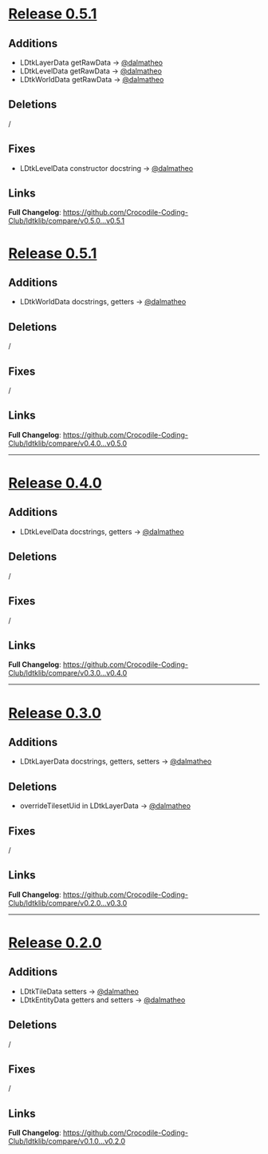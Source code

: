 # [Release 0.5.1](https://github.com/Crocodile-Coding-Club/ldtklib/releases/tag/v0.5.1)

## Additions

* LDtkLayerData getRawData -> [@dalmatheo](https://github.com/dalmatheo)
* LDtkLevelData getRawData -> [@dalmatheo](https://github.com/dalmatheo)
* LDtkWorldData getRawData -> [@dalmatheo](https://github.com/dalmatheo)

## Deletions

/

## Fixes

* LDtkLevelData constructor docstring -> [@dalmatheo](https://github.com/dalmatheo)

## Links

**Full Changelog**: https://github.com/Crocodile-Coding-Club/ldtklib/compare/v0.5.0...v0.5.1
# [Release 0.5.1](https://github.com/Crocodile-Coding-Club/ldtklib/releases/tag/v0.5.1)

## Additions

* LDtkWorldData docstrings, getters -> [@dalmatheo](https://github.com/dalmatheo)

## Deletions

/

## Fixes

/

## Links

**Full Changelog**: https://github.com/Crocodile-Coding-Club/ldtklib/compare/v0.4.0...v0.5.0
___
# [Release 0.4.0](https://github.com/Crocodile-Coding-Club/ldtklib/releases/tag/v0.4.0)

## Additions

* LDtkLevelData docstrings, getters -> [@dalmatheo](https://github.com/dalmatheo)

## Deletions

/

## Fixes

/

## Links

**Full Changelog**: https://github.com/Crocodile-Coding-Club/ldtklib/compare/v0.3.0...v0.4.0
___
# [Release 0.3.0](https://github.com/Crocodile-Coding-Club/ldtklib/releases/tag/v0.4.0)

## Additions

* LDtkLayerData docstrings, getters, setters -> [@dalmatheo](https://github.com/dalmatheo)

## Deletions

* overrideTilesetUid in LDtkLayerData -> [@dalmatheo](https://github.com/dalmatheo)

## Fixes

/

## Links

**Full Changelog**: https://github.com/Crocodile-Coding-Club/ldtklib/compare/v0.2.0...v0.3.0
___
# [Release 0.2.0](https://github.com/Crocodile-Coding-Club/ldtklib/releases/tag/v0.2.0)

## Additions

* LDtkTileData setters -> [@dalmatheo](https://github.com/dalmatheo)
* LDtkEntityData getters and setters -> [@dalmatheo](https://github.com/dalmatheo)

## Deletions

/

## Fixes

/

## Links

**Full Changelog**: https://github.com/Crocodile-Coding-Club/ldtklib/compare/v0.1.0...v0.2.0